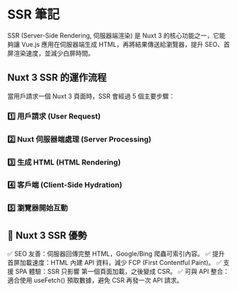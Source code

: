 # SSR 筆記

SSR (Server-Side Rendering, 伺服器端渲染) 是 Nuxt 3 的核心功能之一，它能夠讓 Vue.js 應用在伺服器端生成 HTML，再將結果傳送給瀏覽器，提升 SEO、首屏渲染速度，並減少白屏時間。

## Nuxt 3 SSR 的運作流程

當用戶請求一個 Nuxt 3 頁面時，SSR 會經過 5 個主要步驟：

### 1️⃣ 用戶請求 (User Request)

### 2️⃣ Nuxt 伺服器端處理 (Server Processing)

### 3️⃣ 生成 HTML (HTML Rendering)

### 4️⃣ 客戶端 (Client-Side Hydration)

### 5️⃣ 瀏覽器開始互動

## 🚀 Nuxt 3 SSR 優勢

✅ SEO 友善：伺服器回傳完整 HTML，Google/Bing 爬蟲可索引內容。
✅ 提升首屏加載速度：HTML 內建 API 資料，減少 FCP (First Contentful Paint)。
✅ 支援 SPA 體驗：SSR 只影響 第一個頁面加載，之後變成 CSR。
✅ 可與 API 整合：適合使用 useFetch() 預取數據，避免 CSR 再發一次 API 請求。
